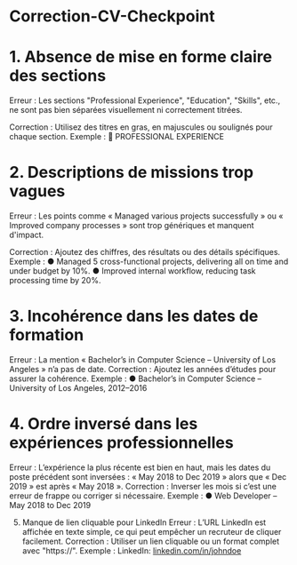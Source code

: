 # Correction-CV-Checkpoint

# 1. Absence de mise en forme claire des sections
Erreur : Les sections "Professional Experience", "Education", "Skills", etc., ne sont pas bien séparées visuellement ni correctement titrées.

Correction :
Utilisez des titres en gras, en majuscules ou soulignés pour chaque section.
Exemple :
📌 PROFESSIONAL EXPERIENCE

# 2. Descriptions de missions trop vagues
Erreur : Les points comme « Managed various projects successfully » ou « Improved company processes » sont trop génériques et manquent d'impact.

Correction : Ajoutez des chiffres, des résultats ou des détails spécifiques.
Exemple :
● Managed 5 cross-functional projects, delivering all on time and under budget by 10%.
● Improved internal workflow, reducing task processing time by 20%.

# 3. Incohérence dans les dates de formation
Erreur : La mention « Bachelor’s in Computer Science – University of Los Angeles » n’a pas de date.
Correction : Ajoutez les années d’études pour assurer la cohérence.
Exemple :
● Bachelor’s in Computer Science – University of Los Angeles, 2012–2016

# 4. Ordre inversé dans les expériences professionnelles
Erreur : L’expérience la plus récente est bien en haut, mais les dates du poste précédent sont inversées : « May 2018 to Dec 2019 » alors que « Dec 2019 » est après « May 2018 ».
Correction : Inverser les mois si c’est une erreur de frappe ou corriger si nécessaire.
Exemple :
● Web Developer – May 2018 to Dec 2019

5. Manque de lien cliquable pour LinkedIn
Erreur : L’URL LinkedIn est affichée en texte simple, ce qui peut empêcher un recruteur de cliquer facilement.
Correction : Utiliser un lien cliquable ou un format complet avec "https://".
Exemple :
LinkedIn: [linkedin.com/in/johndoe](https://linkedin.com/in/johndoe)
